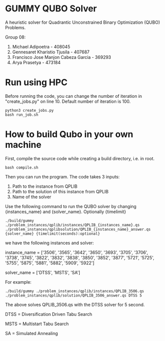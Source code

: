 # GUMMY QUBO Solver

A heuristic solver for Quadrantic Unconstrained Binary Optimization (QUBO) Problems.

Group 08:
1. Michael Adipoetra - 408045 
2. Gennesaret Kharistio Tjusila - 407687 
3. Francisco Jose Manjon Cabeza Garcia - 369293 
4. Arya Prasetya - 473184

# Run using HPC
Before running the code, you can change the number of iteration in "create_jobs.py" on line 10. Default number of iteration is 100.

```
python3 create_jobs.py
bash run_job.sh
```


# How to build Qubo in your own machine

First, compile the source code while creating a build directory, i.e. in root. 

```
bash compile.sh
```

Then you can run the program. The code takes 3 inputs:
1. Path to the instance from QPLIB
2. Path to the solution of this instance from QPLIB
3. Name of the solver

Use the following command to run the QUBO solver by changing {instances_name} and {solver_name}. Optionally {timelimit}

```
./build/gummy ./problem_instances/qplib/instances/QPLIB_{instances_name}.qs ./problem_instances/qplibsolution/QPLIB_{instances_name}_answer.qs {solver_name} {timelimit(seconds):optional}
```

we have the following instances and solver:

instance_name = ['3506', '3565', '3642', '3650', '3693', '3705', '3706', '3738', '3745', '3822', '3832', '3838', '3850', '3852', '3877', '5721', '5725', '5755', '5875', '5881', '5882', '5909', '5922']

solver_name = ['DTSS', 'MSTS', 'SA']

For example:
```
./build/gummy ./problem_instances/qplib/instances/QPLIB_3506.qs ./problem_instances/qplib/solution/QPLIB_3506_answer.qs DTSS 5 
```
The above solves QPLIB_3506.qs with the DTSS solver for 5 second.

DTSS = Diversification Driven Tabu Search

MSTS = Multistart Tabu Search

SA = Simulated Annealing